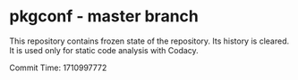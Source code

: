 # pkgconf - master branch

This repository contains frozen state of the repository.
Its history is cleared. It is used only for static code
analysis with Codacy.

Commit Time: 1710997772